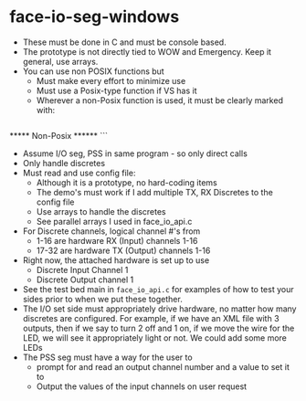 face-io-seg-windows
===================

- These must be done in C and must be console based.
- The prototype is not directly tied to WOW and Emergency.
     Keep it general, use arrays.
- You can use non POSIX functions but
    - Must make every effort to minimize use
    - Must use a Posix-type function if VS has it
    - Wherever a non-Posix function is used, it must be clearly marked with:
    ```
*****  Non-Posix ******
    ```
- Assume I/O seg, PSS in same program - so only direct calls
- Only handle discretes
- Must read and use config file:
     - Although it is a prototype, no hard-coding items
     - The demo's must work if I add multiple 
          TX, RX Discretes to the config file
     - Use arrays to handle the discretes
     - See parallel arrays I used in face_io_api.c  
- For Discrete channels, logical channel #'s from 
     - 1-16 are hardware RX (Input) channels 1-16
     - 17-32 are hardware TX (Output) channels 1-16
- Right now, the attached hardware is set up to use
     - Discrete Input Channel 1
     - Discrete Output channel 1
- See the test bed main in `face_io_api.c` for examples of how to test your sides prior to when we put these together.
- The I/O set side must appropriately drive hardware,
     no matter how many discretes are configured.  For
     example, if we have an XML file with 3 outputs, 
     then if we say to turn 2 off and 1 on, if we move
     the wire for the LED, we will see it appropriately
     light or not.   We could add some more LEDs
- The PSS seg must have a way for the user to 
     - prompt for and read an output channel number 
         and a value to set it to
     - Output the values of the input channels on user request
